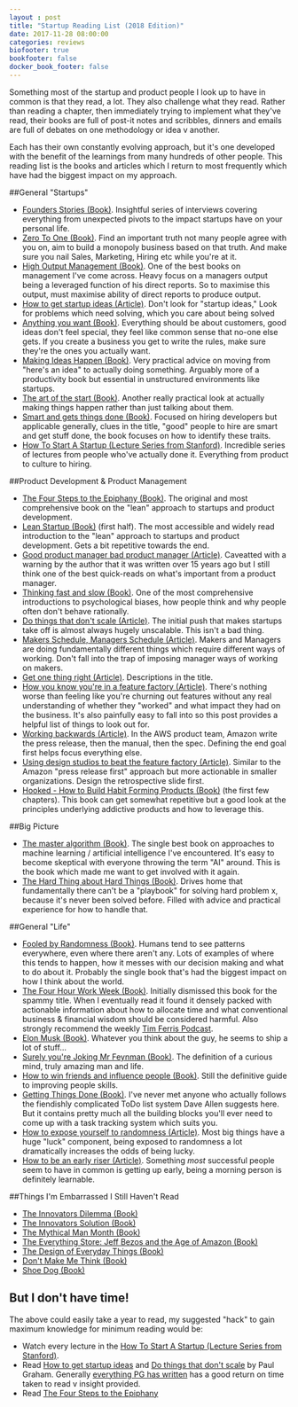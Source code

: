 ```yaml
---
layout : post
title: "Startup Reading List (2018 Edition)"
date: 2017-11-28 08:00:00
categories: reviews
biofooter: true
bookfooter: false
docker_book_footer: false
---
```


Something most of the startup and product people I look up to have in common is that they read, a lot. They also challenge what they read. Rather than reading a chapter, then immediately trying to implement what they've read, their books are full of post-it notes and scribbles, dinners and emails are full of debates on one methodology or idea v another.

Each has their own constantly evolving approach, but it's one developed with the benefit of the learnings from many hundreds of other people. This reading list is the books and articles which I return to most frequently which have had the biggest impact on my approach.

##General "Startups"

* [Founders Stories (Book)](http://amzn.to/2ka2IH0). Insightful series of interviews covering everything from unexpected pivots to the impact startups have on your personal life.
* [Zero To One (Book)](http://amzn.to/2BxKUty). Find an important truth not many people agree with you on, aim to build a monopoly business based on that truth. And make sure you nail Sales, Marketing, Hiring etc while you're at it.
* [High Output Management (Book)](http://amzn.to/2ByT5Ge). One of the best books on management I've come across. Heavy focus on a managers output being a leveraged function of his direct reports. So to maximise this output, must maximise ability of direct reports to produce output. 
* [How to get startup ideas (Article)](http://paulgraham.com/startupideas.html). Don't look for "startup ideas," Look for problems which need solving, which you care about being solved
* [Anything you want (Book)](http://amzn.to/2k8bRjo). Everything should be about customers, good ideas don't feel special, they feel like common sense that no-one else gets. If you create a business you get to write the rules, make sure they're the ones you actually want.
* [Making Ideas Happen (Book)](http://amzn.to/2BxcnM1). Very practical advice on moving from "here's an idea" to actually doing something. Arguably more of a productivity book but essential in unstructured environments like startups.
* [The art of the start (Book)](http://amzn.to/2kb2KOU). Another really practical look at actually making things happen rather than just talking about them.
* [Smart and gets things done (Book)](http://amzn.to/2BtbKD3). Focused on hiring developers but applicable generally, clues in the title, "good" people to hire are smart and get stuff done, the book focuses on how to identify these traits.
* [How To Start A Startup (Lecture Series from Stanford)](http://startupclass.samaltman.com/). Incredible series of lectures from people who've actually done it. Everything from product to culture to hiring.

##Product Development & Product Management

* [The Four Steps to the Epiphany (Book)](http://amzn.to/2kauV0g). The original and most comprehensive book on the "lean" approach to startups and product development. 
* [Lean Startup (Book)](http://amzn.to/2Bm6G2w) (first half). The most accessible and widely read introduction to the "lean" approach to startups and product development. Gets a bit repetitive towards the end.
* [Good product manager bad product manager (Article)](https://a16z.com/2012/06/15/good-product-managerbad-product-manager/). Caveatted with a warning by the author that it was written over 15 years ago but I still think one of the best quick-reads on what's important from a product manager.
* [Thinking fast and slow (Book)](http://amzn.to/2kbb411). One of the most comprehensive introductions to psychological biases, how people think and why people often don't behave rationally. 
* [Do things that don't scale (Article)](http://paulgraham.com/ds.html). The initial push that makes startups take off is almost always hugely unscalable. This isn't a bad thing.
* [Makers Schedule, Managers Schedule (Article)](http://www.paulgraham.com/makersschedule.html). Makers and Managers are doing fundamentally different things which require different ways of working. Don't fall into the trap of imposing manager ways of working on makers.
* [Get one thing right (Article)](https://medium.com/@dunn/get-one-thing-right-89390244c553). Descriptions in the title.
* [How you know you're in a feature factory (Article)](https://hackernoon.com/12-signs-youre-working-in-a-feature-factory-44a5b938d6a2). There's nothing worse than feeling like you're churning out features without any real understanding of whether they "worked" and what impact they had on the business. It's also painfully easy to fall into so this post provides a helpful list of things to look out for.
* [Working backwards (Article)](https://hitenism.com/amazon-working-backwards/). In the AWS product team, Amazon write the press release, then the manual, then the spec. Defining the end goal first helps focus everything else.
* [Using design studios to beat the feature factory (Article)](https://medium.com/@johnpcutler/beat-the-feature-factory-run-pre-cap-design-studios-725d1c83ecd7). Similar to the Amazon "press release first" approach but more actionable in smaller organizations. Design the retrospective slide first.
* [Hooked - How to Build Habit Forming Products (Book)](http://amzn.to/2k9Pfiy) (the first few chapters). This book can get somewhat repetitive but a good look at the principles underlying addictive products and how to leverage this.

##Big Picture

* [The master algorithm (Book)](http://amzn.to/2Bwyu5h). The single best book on approaches to machine learning / artificial intelligence I've encountered. It's easy to become skeptical with everyone throwing the term "AI" around. This is the book which made me want to get involved with it again.
* [The Hard Thing about Hard Things (Book)](http://amzn.to/2kb3MdK). Drives home that fundamentally there can't be a "playbook" for solving hard problem x, because it's never been solved before. Filled with advice and practical experience for how to handle that. 

##General "Life"

* [Fooled by Randomness (Book)](http://amzn.to/2BlfFRq). Humans tend to see patterns everywhere, even where there aren't any. Lots of examples of where this tends to happen, how it messes with our decision making and what to do about it. Probably the single book that's had the biggest impact on how I think about the world.
* [The Four Hour Work Week (Book)](http://amzn.to/2BwRSyZ). Initially dismissed this book for the spammy title. When I eventually read it found it densely packed with actionable information about how to allocate time and what conventional business & financial wisdom should be considered harmful. Also strongly recommend the weekly [Tim Ferris Podcast](https://tim.blog/podcast/).
* [Elon Musk (Book)](http://amzn.to/2k9UzSU). Whatever you think about the guy, he seems to ship a lot of stuff...
* [Surely you're Joking Mr Feynman (Book)](http://amzn.to/2k6AOeS). The definition of a curious mind, truly amazing man and life.
* [How to win friends and influence people (Book)](http://amzn.to/2BxtcpV). Still the definitive guide to improving  people skills.
* [Getting Things Done (Book)](http://amzn.to/2BxcZ4h). I've never met anyone who actually follows the fiendishly complicated ToDo list system Dave Allen suggests here. But it contains pretty much all the building blocks you'll ever need to come up with a task tracking system which suits you.
* [How to expose yourself to randomness (Article)](http://casnocha.com/2010/05/50-ways-to-expose-yourself-to-randomness.html). Most big things have a huge "luck" component, being exposed to randomness a lot dramatically increases the odds of being lucky.
* [How to be an early riser (Article)](https://www.stevepavlina.com/blog/2005/05/how-to-become-an-early-riser/). Something _most_ successful people seem to have in common is getting up early, being a morning person is definitely learnable.

##Things I'm Embarrassed I Still Haven't Read

* [The Innovators Dilemma (Book)](http://amzn.to/2kbKDYV)
* [The Innovators Solution (Book)](http://amzn.to/2Bzxeyr)
* [The Mythical Man Month (Book)](http://amzn.to/2BxGItS)
* [The Everything Store: Jeff Bezos and the Age of Amazon (Book)](http://amzn.to/2nfeSQ7)
* [The Design of Everyday Things (Book)](http://amzn.to/2njxcYq)
* [Don't Make Me Think (Book)](http://amzn.to/2BzZlNJ)
* [Shoe Dog (Book)](http://amzn.to/2Bxc1ot)

## But I don't have time!

The above could easily take a year to read, my suggested "hack" to gain maximum knowledge for minimum reading would be:

* Watch every lecture in the [How To Start A Startup (Lecture Series from Stanford)](http://startupclass.samaltman.com/).
* Read [How to get startup ideas](http://paulgraham.com/startupideas.html) and [Do things that don't scale](http://paulgraham.com/ds.html) by Paul Graham. Generally [everything PG has written](http://www.paulgraham.com/articles.html) has a good return on time taken to read v insight provided.
* Read [The Four Steps to the Epiphany](http://amzn.to/2kauV0g)
